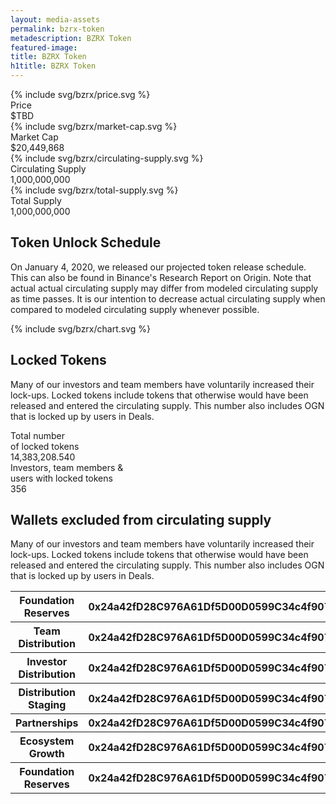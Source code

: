 ```yaml
---
layout: media-assets
permalink: bzrx-token
metadescription: BZRX Token
featured-image:
title: BZRX Token
h1title: BZRX Token
---
```


<div class="container container-xl">
    <div class="container-bzrx">
        <div class="item-bzrx">
            <div class="icon">{% include svg/bzrx/price.svg %}</div>
            <div class="title">Price</div>
            <div class="value"><span class="sign">$</span>TBD</div>
        </div>
        <div class="item-bzrx">
            <div class="icon">{% include svg/bzrx/market-cap.svg %}</div>
            <div class="title">Market Cap</div>
            <div class="value"><span class="sign">$</span>20,449,868</div>
        </div>
        <div class="item-bzrx">
            <div class="icon">{% include svg/bzrx/circulating-supply.svg %}</div>
            <div class="title">Circulating Supply</div>
            <div class="value">1,000,000,000</div>
        </div>
        <div class="item-bzrx">
            <div class="icon">{% include svg/bzrx/total-supply.svg %}</div>
            <div class="title">Total Supply</div>
            <div class="value">1,000,000,000</div>
        </div>
    </div>
</div>

<div class="container container-md content-bzrx">
    <h2>Token Unlock Schedule</h2>
    <p>On January 4, 2020, we released our projected token release schedule. This can also be found in Binance's Research Report on Origin. Note that actual actual circulating supply may differ from modeled circulating supply as time passes. It is our intention to decrease actual circulating supply when compared to modeled circulating supply whenever possible.</p>
    <div class="container-chart">{% include svg/bzrx/chart.svg %}</div>
    <h2>Locked Tokens</h2>
    <p>Many of our investors and team members have voluntarily increased their lock-ups. Locked tokens include tokens that otherwise would have been released and entered the circulating supply. This number also includes OGN that is locked up by users in  Deals.</p>
</div>

<div class="container container-xl">
    <div class="container-locked">
        <div class="container container-md content-bzrx">
            <div class="d-flex f-wrap">    
                <div class="item-locked">
                    <div class="title">Total number <br /> of locked tokens</div>
                    <div class="value">14,383,208.540</div>
                </div>
                <div class="item-locked">
                    <div class="title">Investors, team members & <br /> users with locked tokens</div>
                    <div class="value">356</div>
                </div>
            </div>
        </div>
    </div>
</div>
<div class="container container-md content-bzrx">
    <h2>Wallets excluded from circulating supply</h2>
    <p>Many of our investors and team members have voluntarily increased their lock-ups. Locked tokens include tokens that otherwise would have been released and entered the circulating supply. This number also includes OGN that is locked up by users in  Deals.</p>
</div>

<div class="container container-xl overflow-x-scroll">
    <table class="bzrx-table">
        <tbody>
            <tr class="bzrx-row">
                <th class="title">Foundation Reserves</th>
                <th class="account">0x24a42fD28C976A61Df5D00D0599C34c4f90748c8</th>
                <th class="action"><a href="/">Open</a></th>
            </tr>
            <tr class="bzrx-row">
                <th class="title">Team Distribution</th>
                <th class="account">0x24a42fD28C976A61Df5D00D0599C34c4f90748c8</th>
                <th class="action"><a href="/">Open</a></th>
            </tr>
            <tr class="bzrx-row">
                <th class="title">Investor Distribution</th>
                <th class="account">0x24a42fD28C976A61Df5D00D0599C34c4f90748c8</th>
                <th class="action"><a href="/">Open</a></th>
            </tr>
            <tr class="bzrx-row">
                <th class="title">Distribution Staging</th>
                <th class="account">0x24a42fD28C976A61Df5D00D0599C34c4f90748c8</th>
                <th class="action"><a href="/">Open</a></th>
            </tr>
            <tr class="bzrx-row">
                <th class="title">Partnerships</th>
                <th class="account">0x24a42fD28C976A61Df5D00D0599C34c4f90748c8</th>
                <th class="action"><a href="/">Open</a></th>
            </tr>
            <tr class="bzrx-row">
                <th class="title">Ecosystem Growth</th>
                <th class="account">0x24a42fD28C976A61Df5D00D0599C34c4f90748c8</th>
                <th class="action"><a href="/">Open</a></th>
            </tr>
            <tr class="bzrx-row">
                <th class="title">Foundation Reserves</th>
                <th class="account">0x24a42fD28C976A61Df5D00D0599C34c4f90748c8</th>
                <th class="action"><a href="/">Open</a></th>
            </tr>
        </tbody>
    </table>
</div>
